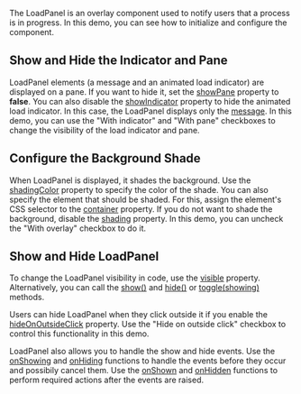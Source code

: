 The LoadPanel is an overlay component used to notify users that a process is in progress. In this demo, you can see how to initialize and configure the component.

## Show and Hide the Indicator and Pane 

LoadPanel elements (a message and an animated load indicator) are displayed on a pane. If you want to hide it, set the [showPane](/Documentation/ApiReference/UI_Components/dxLoadPanel/Configuration/#showPane) property to **false**. You can also disable the [showIndicator](/Documentation/ApiReference/UI_Components/dxLoadPanel/Configuration/#showIndicator) property to hide the animated load indicator. In this case, the LoadPanel displays only the [message](/Documentation/ApiReference/UI_Components/dxLoadPanel/Configuration/#message). In this demo, you can use the "With indicator" and "With pane" checkboxes to change the visibility of the load indicator and pane.

## Configure the Background Shade

When LoadPanel is displayed, it shades the background. Use the [shadingColor](/Documentation/ApiReference/UI_Components/dxLoadPanel/Configuration/#shadingColor) property to specify the color of the shade. You can also specify the element that should be shaded. For this, assign the element's CSS selector to the [container](/Documentation/ApiReference/UI_Components/dxLoadPanel/Configuration/#container) property. If you do not want to shade the background, disable the [shading](/Documentation/ApiReference/UI_Components/dxLoadPanel/Configuration/#shading) property. In this demo, you can uncheck the "With overlay" checkbox to do it.

## Show and Hide LoadPanel

To change the LoadPanel visibility in code, use the [visible](/Documentation/ApiReference/UI_Components/dxLoadPanel/Configuration/#visible) property. Alternatively, you can call the [show()](/Documentation/ApiReference/UI_Components/dxLoadPanel/Methods/#show) and [hide()](/Documentation/ApiReference/UI_Components/dxLoadPanel/Methods/#hide) or [toggle(showing)](/Documentation/ApiReference/UI_Components/dxLoadPanel/Methods/#toggleshowing) methods.

Users can hide LoadPanel when they click outside it if you enable the [hideOnOutsideClick](/Documentation/ApiReference/UI_Components/dxLoadPanel/Configuration/#hideOnOutsideClick) property. Use the "Hide on outside click" checkbox to control this functionality in this demo.

LoadPanel also allows you to handle the show and hide events. Use the [onShowing](/Documentation/ApiReference/UI_Components/dxLoadPanel/Configuration/#onShowing) and [onHiding](/Documentation/ApiReference/UI_Components/dxLoadPanel/Configuration/#onHiding) functions to handle the events before they occur and possibily cancel them. Use the [onShown](/Documentation/ApiReference/UI_Components/dxLoadPanel/Configuration/#onShown) and [onHidden](/Documentation/ApiReference/UI_Components/dxLoadPanel/Configuration/#onHidden) functions to perform required actions after the events are raised.
